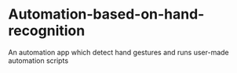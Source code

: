 # Automation-based-on-hand-recognition
An automation app which detect hand gestures and runs user-made automation scripts

